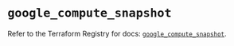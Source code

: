 # `google_compute_snapshot`

Refer to the Terraform Registry for docs: [`google_compute_snapshot`](https://registry.terraform.io/providers/hashicorp/google/5.39.0/docs/resources/compute_snapshot).
